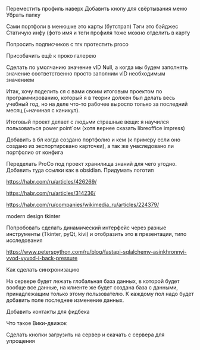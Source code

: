 Переместить профиль наверх
Добавить кнопу для свёртывания меню
Убрать папку

Сами портфоли в менюшке это карты (бутстрап)
Тэги это бэйджес
Статичую инфу (фото имя и теги профиля тоже можно отделить в карту

Попросить подписчиков с тгк протестить proco

Присобачить ещё к проко галерею



Сделать по умолчанию значение vID Null, а когда мы будем заполнять значение соответственно просто заполним vID необходимым значением

Итак, хочу поделить ся с вами своим итоговым проектом по программированию, который я в теории должен был делать весь учебный год, но на деле что-то рабочее выросло только за последний месяц (~начиная с каникул).

Итоговый проект делает с людьми страшные вещи: я научился пользоваться power point\`ом (хотя вернее сказать libreoffice impress)

Добавить в бл когда создано портфолио и кем (к примеру если оно создано из экспортировано карточки), а так же унаследовано ли портфолио от конфига

Переделать ProCo под проект хранилища знаний для чего угодно. Добавить туда ссылки как в obsidian. 
Придумать логотип

https://habr.com/ru/articles/426269/

https://habr.com/ru/articles/314236/

https://habr.com/ru/companies/wikimedia_ru/articles/224379/

modern design tkinter

Попробовать сделать динамический интерфейс через разные инструменты (Tkinter, pyQt, kivi) и отобразить это в презентации, типо исследования

https://www.peterspython.com/ru/blog/fastapi-sqlalchemy-asinkhronnyi-vvod-vyvod-i-back-pressure

Как сделать синхронизацию

На сервере будет лежать глобальная база данных, в которой будет вообще все данные, на клиенте же будет создана база с данными, принадлежащим только этому пользователю. К каждому пол надо будет добавить поле последнее изменение данных.

Добавить контакты для фидбека

Что такое Вики-движок




Сделать кнопки загрузить на сервер и скачать с сервера для упрощения